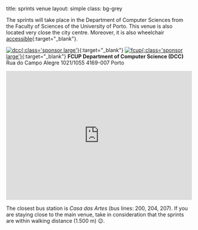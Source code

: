 title: sprints venue
layout: simple
class: bg-grey


The sprints will take place in the Department of Computer Sciences from the Faculty of Sciences of the University of Porto. This venue is also located very close the city centre. Moreover, it is also wheelchair [accessible](https://www.tur4all.com/pt/organize-a-sua-viagem){:target="_blank"}.

[![dcc](/static/images/sponsors/dcc.png){:class='sponsor large'}](https://www.dcc.fc.up.pt/){:target="_blank"} [![fcup](/static/images/sponsors/fcup.png){:class='sponsor large'}](https://sigarra.up.pt/fcup/){:target="_blank"}
**FCUP Department of Computer Science (DCC)**
Rua do Campo Alegre 1021/1055
4169-007 Porto

<iframe width="100%" height="350" id="gmap_canvas" src="https://maps.google.com/maps?q=fcup%20dcc&t=&z=13&ie=UTF8&iwloc=&output=embed" frameborder="0" scrolling="no" marginheight="0" marginwidth="0" class="mb-3"></iframe>

The closest bus station is *Casa das Artes* (bus lines: 200, 204, 207). If you are staying close to the main venue, take in consideration that the sprints are within walking distance (1.500 m) 😉.